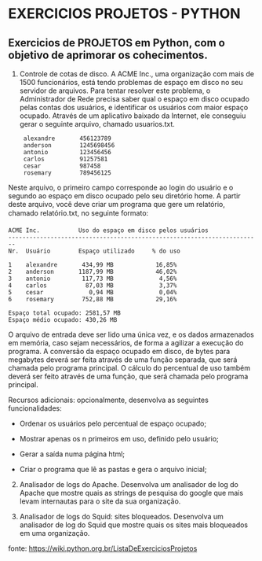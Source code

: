 
# EXERCICIOS PROJETOS - PYTHON

## Exercicios de PROJETOS em Python, com o objetivo de aprimorar os cohecimentos.

1. Controle de cotas de disco. A ACME Inc., uma organização com mais de 1500 funcionários, está tendo problemas de espaço em disco no seu servidor de arquivos. Para tentar resolver este problema, o Administrador de Rede precisa saber qual o espaço em disco ocupado pelas contas dos usuários, e identificar os usuários com maior espaço ocupado. Através de um aplicativo baixado da Internet, ele conseguiu gerar o seguinte arquivo, chamado usuarios.txt.

        alexandre       456123789
        anderson        1245698456
        antonio         123456456
        carlos          91257581
        cesar           987458
        rosemary        789456125

Neste arquivo, o primeiro campo corresponde ao login do usuário e o segundo ao espaço em disco ocupado pelo seu diretório home. A partir deste arquivo, você deve criar um programa que gere um relatório, chamado relatório.txt, no seguinte formato:


    ACME Inc.           Uso do espaço em disco pelos usuários
    ------------------------------------------------------------------------
    Nr.  Usuário        Espaço utilizado     % do uso

    1    alexandre       434,99 MB            16,85%
    2    anderson       1187,99 MB            46,02%
    3    antonio         117,73 MB             4,56%
    4    carlos           87,03 MB             3,37%
    5    cesar             0,94 MB             0,04%
    6    rosemary        752,88 MB            29,16%

    Espaço total ocupado: 2581,57 MB
    Espaço médio ocupado: 430,26 MB

O arquivo de entrada deve ser lido uma única vez, e os dados armazenados em memória, caso sejam necessários, de forma a agilizar a execução do programa. A conversão da espaço ocupado em disco, de bytes para megabytes deverá ser feita através de uma função separada, que será chamada pelo programa principal. O cálculo do percentual de uso também deverá ser feito através de uma função, que será chamada pelo programa principal.

Recursos adicionais: opcionalmente, desenvolva as seguintes funcionalidades:

 - Ordenar os usuários pelo percentual de espaço ocupado;
- Mostrar apenas os n primeiros em uso, definido pelo usuário;

- Gerar a saída numa página html;
- Criar o programa que lê as pastas e gera o arquivo inicial;

2. Analisador de logs do Apache. Desenvolva um analisador de log do Apache que mostre quais as strings de pesquisa do google que mais levam internautas para o site da sua organização.

3. Analisador de logs do Squid: sites bloqueados. Desenvolva um analisador de log do Squid que mostre quais os sites mais bloqueados em uma organização.

fonte: https://wiki.python.org.br/ListaDeExerciciosProjetos